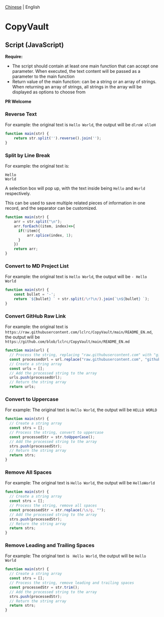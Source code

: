 [Chinese](https://github.com/lclrc/CopyVault/blob/main/README.md) | English

# CopyVault

## Script (JavaScript)

**Require:**
- The script should contain at least one main function that can accept one parameter. When executed, the text content will be passed as a parameter to the main function
- Return value of the main function: can be a string or an array of strings. When returning an array of strings, all strings in the array will be displayed as options to choose from

**PR Welcome**

### Reverse Text

For example: the original text is `Hello World`, the output will be `dlroW olleH`

```js
function main(str) {
    return str.split('').reverse().join('');
}
```

### Split by Line Break

For example: the original text is:
```
Hello
World
```
A selection box will pop up, with the text inside being `Hello` and `World` respectively.

This can be used to save multiple related pieces of information in one record, and the separator can be customized.

```js
function main(str) {
    arr = str.split("\n");
    arr.forEach((item, index)=>{
      if(!item){
          arr.splice(index, 1);
      }
    })
    return arr;
}
```

### Convert to MD Project List
For example: the original text is `Hello World`, the output will be `- Hello World`

```js
function main(str) {
    const bullet = '-';
    return `${bullet} ` + str.split(/\r?\n/).join(`\n${bullet} `);
}
```

### Convert GitHub Raw Link
For example: the original text is `https://raw.githubusercontent.com/lclrc/CopyVault/main/README_EN.md`, the output will be `https://github.com/blob/lclrc/CopyVault/main/README_EN.md`

```js
function main(url) {
  // Process the string, replacing "raw.githubusercontent.com" with "github.com/blob"
  const processedUrl = url.replace("raw.githubusercontent.com", "github.com/blob");
  // Create a string array
  const urls = [];
  // Add the processed string to the array
  urls.push(processedUrl);
  // Return the string array
  return urls;
```

### Convert to Uppercase
For example: The original text is `Hello World`, the output will be `HELLO WORLD`

```js
function main(str) {
  // Create a string array
  const strs = [];
  // Process the string, convert to uppercase
  const processedStr = str.toUpperCase();
  // Add the processed string to the array
  strs.push(processedStr);
  // Return the string array
  return strs;
}
```

### Remove All Spaces
For example: The original text is `Hello World`, the output will be `HelloWorld`

```js
function main(str) {
  // Create a string array
  const strs = [];
  // Process the string, remove all spaces
  const processedStr = str.replace(/\s/g, "");
  // Add the processed string to the array
  strs.push(processedStr);
  // Return the string array
  return strs;
}
```

### Remove Leading and Trailing Spaces
For example: The original text is `  Hello World `, the output will be `Hello World`

```js
function main(str) {
  // Create a string array
  const strs = [];
  // Process the string, remove leading and trailing spaces
  const processedStr = str.trim();
  // Add the processed string to the array
  strs.push(processedStr);
  // Return the string array
  return strs;
}
```

